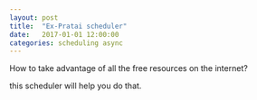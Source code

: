 ```yaml
---
layout: post
title:  "Ex-Pratai scheduler" 
date:   2017-01-01 12:00:00
categories: scheduling async
---
```


How to take advantage of all the free resources on the internet?

this scheduler will help you do that.